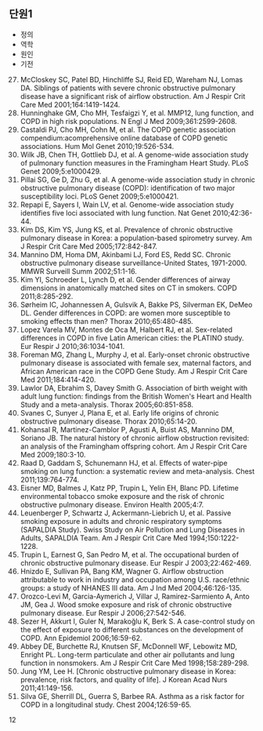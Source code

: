 ## 단원1
*   정의
*   역학
*   원인
*   기전

27. McCloskey SC, Patel BD, Hinchliffe SJ, Reid ED, Wareham NJ, Lomas DA. Siblings of patients with severe chronic obstructive pulmonary disease have a significant risk of airflow obstruction. Am J Respir Crit Care Med 2001;164:1419-1424.
28. Hunninghake GM, Cho MH, Tesfaigzi Y, et al. MMP12, lung function, and COPD in high risk populations. N Engl J Med 2009;361:2599-2608.
29. Castaldi PJ, Cho MH, Cohn M, et al. The COPD genetic association compendium:acomprehensive online database of COPD genetic associations. Hum Mol Genet 2010;19:526-534.
30. Wilk JB, Chen TH, Gottlieb DJ, et al. A genome-wide association study of pulmonary function measures in the Framingham Heart Study. PLoS Genet 2009;5:e1000429.
31. Pillai SG, Ge D, Zhu G, et al. A genome-wide association study in chronic obstructive pulmonary disease (COPD): identification of two major susceptibility loci. PLoS Genet 2009;5:e1000421.
32. Repapi E, Sayers I, Wain LV, et al. Genome-wide association study identifies five loci associated with lung function. Nat Genet 2010;42:36-44.
33. Kim DS, Kim YS, Jung KS, et al. Prevalence of chronic obstructive pulmonary disease in Korea: a population-based spirometry survey. Am J Respir Crit Care Med 2005;172:842-847.
34. Mannino DM, Homa DM, Akinbami LJ, Ford ES, Redd SC. Chronic obstructive pulmonary disease surveillance-United States, 1971-2000. MMWR Surveill Summ 2002;51:1-16.
35. Kim YI, Schroeder L, Lynch D, et al. Gender differences of airway dimensions in anatomically matched sites on CT in smokers. COPD 2011;8:285-292.
36. Sørheim IC, Johannessen A, Gulsvik A, Bakke PS, Silverman EK, DeMeo DL. Gender differences in COPD: are women more susceptible to smoking effects than men? Thorax 2010;65:480-485.
37. Lopez Varela MV, Montes de Oca M, Halbert RJ, et al. Sex-related differences in COPD in five Latin American cities: the PLATINO study. Eur Respir J 2010;36:1034-1041.
38. Foreman MG, Zhang L, Murphy J, et al. Early-onset chronic obstructive pulmonary disease is associated with female sex, maternal factors, and African American race in the COPD Gene Study. Am J Respir Crit Care Med 2011;184:414-420.
39. Lawlor DA, Ebrahim S, Davey Smith G. Association of birth weight with adult lung function: findings from the British Women's Heart and Health Study and a meta-analysis. Thorax 2005;60:851-858.
40. Svanes C, Sunyer J, Plana E, et al. Early life origins of chronic obstructive pulmonary disease. Thorax 2010;65:14-20.
41. Kohansal R, Martinez-Camblor P, Agusti A, Buist AS, Mannino DM, Soriano JB. The natural history of chronic airflow obstruction revisited: an analysis of the Framingham offspring cohort. Am J Respir Crit Care Med 2009;180:3-10.
42. Raad D, Gaddam S, Schunemann HJ, et al. Effects of water-pipe smoking on lung function: a systematic review and meta-analysis. Chest 2011;139:764-774.
43. Eisner MD, Balmes J, Katz PP, Trupin L, Yelin EH, Blanc PD. Lifetime environmental tobacco smoke exposure and the risk of chronic obstructive pulmonary disease. Environ Health 2005;4:7.
44. Leuenberger P, Schwartz J, Ackermann-Liebrich U, et al. Passive smoking exposure in adults and chronic respiratory symptoms (SAPALDIA Study). Swiss Study on Air Pollution and Lung Diseases in Adults, SAPALDIA Team. Am J Respir Crit Care Med 1994;150:1222-1228.
45. Trupin L, Earnest G, San Pedro M, et al. The occupational burden of chronic obstructive pulmonary disease. Eur Respir J 2003;22:462-469.
46. Hnizdo E, Sullivan PA, Bang KM, Wagner G. Airflow obstruction attributable to work in industry and occupation among U.S. race/ethnic groups: a study of NHANES III data. Am J Ind Med 2004;46:126-135.
47. Orozco-Levi M, Garcia-Aymerich J, Villar J, Ramirez-Sarmiento A, Anto JM, Gea J. Wood smoke exposure and risk of chronic obstructive pulmonary disease. Eur Respir J 2006;27:542-546.
48. Sezer H, Akkurt I, Guler N, Marakoğlu K, Berk S. A case-control study on the effect of exposure to different substances on the development of COPD. Ann Epidemiol 2006;16:59-62.
49. Abbey DE, Burchette RJ, Knutsen SF, McDonnell WF, Lebowitz MD, Enright PL. Long-term particulate and other air pollutants and lung function in nonsmokers. Am J Respir Crit Care Med 1998;158:289-298.
50. Jung YM, Lee H. [Chronic obstructive pulmonary disease in Korea: prevalence, risk factors, and quality of life]. J Korean Acad Nurs 2011;41:149-156.
51. Silva GE, Sherrill DL, Guerra S, Barbee RA. Asthma as a risk factor for COPD in a longitudinal study. Chest 2004;126:59-65.

<PAGE>12